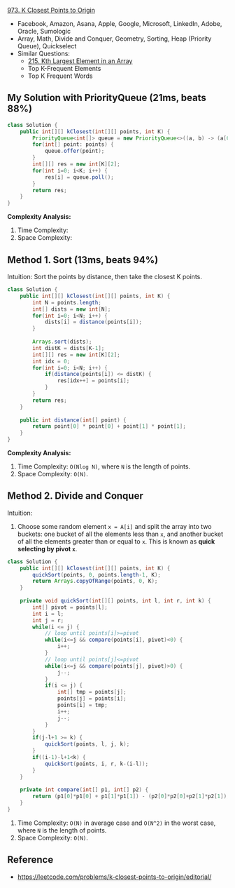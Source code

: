 [973. K Closest Points to Origin](https://leetcode.com/problems/k-closest-points-to-origin/)  

* Facebook, Amazon, Asana, Apple, Google, Microsoft, LinkedIn, Adobe, Oracle, Sumologic
* Array, Math, Divide and Conquer, Geometry, Sorting, Heap (Priority Queue), Quickselect
* Similar Questions:
    * [215. Kth Largest Element in an Array](https://leetcode.com/problems/kth-largest-element-in-an-array/)
    * Top K-Frequent Elements
    * Top K Frequent Words
    

## My Solution with PriorityQueue (21ms, beats 88%)
```java
class Solution {
    public int[][] kClosest(int[][] points, int K) {
        PriorityQueue<int[]> queue = new PriorityQueue<>((a, b) -> (a[0]*a[0]+a[1]*a[1] - b[0]*b[0]-b[1]*b[1]));
        for(int[] point: points) {
            queue.offer(point);
        }
        int[][] res = new int[K][2];
        for(int i=0; i<K; i++) {
            res[i] = queue.poll();
        }
        return res;
    }
}
```
**Complexity Analysis:**
1. Time Complexity:
2. Space Complexity: 


## Method 1. Sort (13ms, beats 94%)
Intuition: Sort the points by distance, then take the closest K points.
```java
class Solution {
    public int[][] kClosest(int[][] points, int K) {
        int N = points.length;
        int[] dists = new int[N];
        for(int i=0; i<N; i++) {
            dists[i] = distance(points[i]);
        }
        
        Arrays.sort(dists);
        int distK = dists[K-1];
        int[][] res = new int[K][2];
        int idx = 0;
        for(int i=0; i<N; i++) {
            if(distance(points[i]) <= distK) {
                res[idx++] = points[i];
            }
        }
        return res;
    }
    
    public int distance(int[] point) {
        return point[0] * point[0] + point[1] * point[1];
    }
}
```
**Complexity Analysis:**
1. Time Complexity: `O(Nlog N)`, where `N` is the length of points.
2. Space Complexity: `O(N)`.


## Method 2. Divide and Conquer
Intuition:
1. Choose some random element `x = A[i]` and split the array into two buckets: one bucket of all the elements less than `x`,
and another bucket of all the elements greater than or equal to `x`. This is known as **quick selecting by pivot `x`**.
```java
class Solution {
    public int[][] kClosest(int[][] points, int K) {
        quickSort(points, 0, points.length-1, K);
        return Arrays.copyOfRange(points, 0, K);
    }
    
    private void quickSort(int[][] points, int l, int r, int k) {
        int[] pivot = points[l];
        int i = l;
        int j = r;
        while(i <= j) {
            // loop until points[i]>=pivot
            while(i<=j && compare(points[i], pivot)<0) {
                i++;
            }
            // loop until points[j]<=pivot
            while(i<=j && compare(points[j], pivot)>0) {
                j--;
            }
            if(i <= j) {
                int[] tmp = points[j];
                points[j] = points[i];
                points[i] = tmp;
                i++;
                j--;
            }
        }
        if(j-l+1 >= k) {
            quickSort(points, l, j, k);
        }
        if((i-1)-l+1<k) {
            quickSort(points, i, r, k-(i-l));
        }
    }
    
    private int compare(int[] p1, int[] p2) {
        return (p1[0]*p1[0] + p1[1]*p1[1]) - (p2[0]*p2[0]+p2[1]*p2[1]);
    }
}
```
1. Time Complexity: `O(N)` in average case and `O(N^2)` in the worst case, where `N` is the length of points.
2. Space Complexity: `O(N)`. 


## Reference
* https://leetcode.com/problems/k-closest-points-to-origin/editorial/
